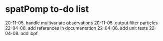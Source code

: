 # spatPomp to-do list

20-11-05. handle multivariate observations
20-11-05. output filter particles
22-04-08. add references in documentation
22-04-08. add unit tests
22-04-08. add ibpf


